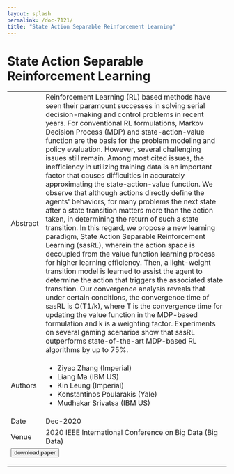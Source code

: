 ```yaml
---
layout: splash
permalink: /doc-7121/
title: "State Action Separable Reinforcement Learning"
---
```


# State Action Separable Reinforcement Learning

<table>
    <tbody>
    <tr>
        <td>Abstract</td>
        <td>Reinforcement Learning (RL) based methods have seen their paramount successes in solving serial decision-making and control problems in recent years. For conventional RL formulations, Markov Decision Process (MDP) and state-action-value function are the basis for the problem modeling and policy evaluation. However, several challenging issues still remain. Among most cited issues, the inefficiency in utilizing training data is an important factor that causes difficulties in accurately approximating the state-action-value function. We observe that although actions directly define the agents' behaviors, for many problems the next state after a state transition matters more than the action taken, in determining the return of such a state transition. In this regard, we propose a new learning paradigm, State Action Separable Reinforcement Learning (sasRL), wherein the action space is decoupled from the value function learning process for higher learning efficiency. Then, a light-weight transition model is learned to assist the agent to determine the action that triggers the associated state transition. Our convergence analysis reveals that under certain conditions, the convergence time of sasRL is O(T1/k), where T is the convergence time for updating the value function in the MDP-based formulation and k is a weighting factor. Experiments on several gaming scenarios show that sasRL outperforms state-of-the-art MDP-based RL algorithms by up to 75%.</td>
    </tr>
    <tr>
        <td>Authors</td>
        <td>
            <ul>
                <li>Ziyao Zhang (Imperial)</li>
                <li>Liang Ma (IBM US)</li>
                <li>Kin Leung (Imperial)</li>
                <li>Konstantinos Poularakis (Yale)</li>
                <li>Mudhakar Srivatsa (IBM US)</li>
            </ul>
        </td>
    </tr>
    <tr>
        <td>Date</td>
        <td>Dec-2020</td>
    </tr>
    <tr>
        <td>Venue</td>
        <td>2020 IEEE International Conference on Big Data (Big Data)</td>
    </tr>
    <tr>
        <td colspan="2">
            <form method="get" action="https://www.computer.org/csdl/proceedings-article/big-data/2020/09377951/1s650UEUYEw">
                <button type="submit">download paper</button>
            </form>
        </td>
    </tr>
    </tbody>
</table>
